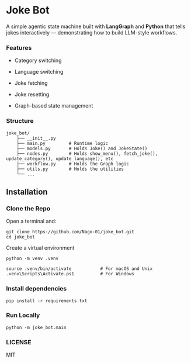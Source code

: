# Joke Bot 

A simple agentic state machine built with **LangGraph** and **Python** that tells jokes interactively — demonstrating how to build LLM-style workflows.


### Features

- Category switching

- Language switching

- Joke fetching

- Joke resetting

- Graph-based state management


### Structure
```
joke_bot/
    ├── __init__.py
    ├── main.py         # Runtime logic
    ├── models.py       # Holds Joke() and JokeState()
    ├── nodes.py        # Holds show_menu(), fetch_joke(), update_category(), update_language(), etc
    ├── workflow.py     # Holds the Graph logic
    ├── utils.py        # Holds the utilities
    └── ...
```

## Installation
### Clone the Repo
Open a terminal and:
```
git clone https://github.com/Nago-01/joke_bot.git
cd joke_bot
```


Create a virtual environment
```
python -m venv .venv

source .venv/bin/activate           # For macOS and Unix
.venv\Scripts\Activate.ps1          # For Windows
```

### Install dependencies
```
pip install -r requirements.txt
```

### Run Locally
```
python -m joke_bot.main
```

### LICENSE
MIT


